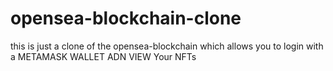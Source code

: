 # opensea-blockchain-clone
this is just a clone of the opensea-blockchain  which allows you to login with a METAMASK WALLET  ADN VIEW Your NFTs
